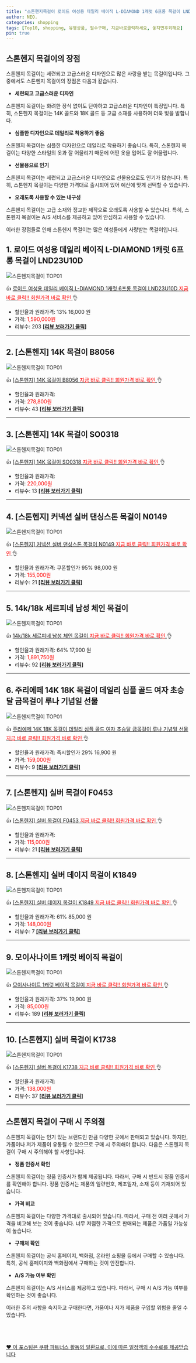 ```yaml
---
title: "스톤헨지목걸이 로이드 여성용 데일리 베이직 L-DIAMOND 1캐럿 6프롱 목걸이 LND23U10D 필수 필요 추천 제품 비교 최저 가격 비교 장점 구매 후기 구매평"
author: NEO.
categories: shopping
tags: [Top10, shopping, 유행상품, 필수구매, 지금바로클릭하세요, 놓치면후회해요]
pin: true
---
```

<h2>스톤헨지 목걸이의 장점</h2>

스톤헨지 목걸이는 세련되고 고급스러운 디자인으로 많은 사랑을 받는 목걸이입니다. 그 중에서도 스톤헨지 목걸이의 장점은 다음과 같습니다.

* **세련되고 고급스러운 디자인**

스톤헨지 목걸이는 화려한 장식 없이도 단아하고 고급스러운 디자인이 특징입니다. 특히, 스톤헨지 목걸이는 14K 골드와 18K 골드 등 고급 소재를 사용하여 더욱 빛을 발합니다.

* **심플한 디자인으로 데일리로 착용하기 좋음**

스톤헨지 목걸이는 심플한 디자인으로 데일리로 착용하기 좋습니다. 특히, 스톤헨지 목걸이는 다양한 스타일의 옷과 잘 어울리기 때문에 어떤 옷을 입어도 잘 어울립니다.

* **선물용으로 인기**

스톤헨지 목걸이는 세련되고 고급스러운 디자인으로 선물용으로도 인기가 많습니다. 특히, 스톤헨지 목걸이는 다양한 가격대로 출시되어 있어 예산에 맞게 선택할 수 있습니다.

* **오래도록 사용할 수 있는 내구성**

스톤헨지 목걸이는 고급 소재와 정교한 제작으로 오래도록 사용할 수 있습니다. 특히, 스톤헨지 목걸이는 A/S 서비스를 제공하고 있어 안심하고 사용할 수 있습니다.

이러한 장점들로 인해 스톤헨지 목걸이는 많은 여성들에게 사랑받는 목걸이입니다.

   

## 1. 로이드 여성용 데일리 베이직 L-DIAMOND 1캐럿 6프롱 목걸이 LND23U10D

![스톤헨지목걸이 TOP01](https://thumbnail10.coupangcdn.com/thumbnails/remote/490x490ex/image/retail/images/2023/08/30/11/0/5068629f-8676-4533-9bb6-676fec395393.jpg)


👍 [로이드 여성용 데일리 베이직 L-DIAMOND 1캐럿 6프롱 목걸이 LND23U10D <font color=red> 지금 바로 클릭!! 회원가격 바로 확인 </font> ](https://link.coupang.com/re/AFFSDP?lptag=AF3617701&subid=GithubCoopas&pageKey=7563023618&traceid=V0-153&itemId=19929535582&vendorItemId=87029105301) 👌 


- 할인율과 원래가격: 13%  16,000   원
- 가격: <span style='color:red'>1,590,000원</span>
- 리뷰수: 203  [**[리뷰 보러가기 클릭]**](https://link.coupang.com/re/AFFSDP?lptag=AF3617701&subid=GithubCoopas&pageKey=7563023618&traceid=V0-153&itemId=19929535582&vendorItemId=87029105301)

---


   

## 2. [스톤헨지] 14K 목걸이 B8056

![스톤헨지목걸이 TOP01](https://thumbnail10.coupangcdn.com/thumbnails/remote/490x490ex/image/vendor_inventory/be9e/a572f881d675f2ad1e43d20132e42040cb7b269cf7868335d74a8981071b.jpg)


👍 [[스톤헨지] 14K 목걸이 B8056 <font color=red> 지금 바로 클릭!! 회원가격 바로 확인 </font> ](https://link.coupang.com/re/AFFSDP?lptag=AF3617701&subid=GithubCoopas&pageKey=5359872623&traceid=V0-153&itemId=7905158906&vendorItemId=74976044435) 👌 


- 할인율과 원래가격: 
- 가격: <span style='color:red'>278,800원</span>
- 리뷰수: 43  [**[리뷰 보러가기 클릭]**](https://link.coupang.com/re/AFFSDP?lptag=AF3617701&subid=GithubCoopas&pageKey=5359872623&traceid=V0-153&itemId=7905158906&vendorItemId=74976044435)

---


   

## 3. [스톤헨지] 14K 목걸이 SO0318

![스톤헨지목걸이 TOP01](https://thumbnail6.coupangcdn.com/thumbnails/remote/490x490ex/image/vendor_inventory/7e27/cdd2858e3a4d5c5ea352e556e5cfdc5cdab7026c74067ad3d04eb46d81c2.jpg)


👍 [[스톤헨지] 14K 목걸이 SO0318 <font color=red> 지금 바로 클릭!! 회원가격 바로 확인 </font> ](https://link.coupang.com/re/AFFSDP?lptag=AF3617701&subid=GithubCoopas&pageKey=4367742368&traceid=V0-153&itemId=5144514197&vendorItemId=72439494057) 👌 


- 할인율과 원래가격: 
- 가격: <span style='color:red'>220,000원</span>
- 리뷰수: 13  [**[리뷰 보러가기 클릭]**](https://link.coupang.com/re/AFFSDP?lptag=AF3617701&subid=GithubCoopas&pageKey=4367742368&traceid=V0-153&itemId=5144514197&vendorItemId=72439494057)

---


   

## 4. [스톤헨지] 커넥션 실버 댄싱스톤 목걸이 N0149

![스톤헨지목걸이 TOP01](https://thumbnail10.coupangcdn.com/thumbnails/remote/490x490ex/image/vendor_inventory/4d9b/be9197cf632f891a77988bde0ca4f65b9633499bfe4483cc898076816b3f.jpg)


👍 [[스톤헨지] 커넥션 실버 댄싱스톤 목걸이 N0149 <font color=red> 지금 바로 클릭!! 회원가격 바로 확인 </font> ](https://link.coupang.com/re/AFFSDP?lptag=AF3617701&subid=GithubCoopas&pageKey=7554081401&traceid=V0-153&itemId=19886502318&vendorItemId=86986869309) 👌 


- 할인율과 원래가격: 쿠폰할인가 95%  98,000   원
- 가격: <span style='color:red'>155,000원</span>
- 리뷰수: 21  [**[리뷰 보러가기 클릭]**](https://link.coupang.com/re/AFFSDP?lptag=AF3617701&subid=GithubCoopas&pageKey=7554081401&traceid=V0-153&itemId=19886502318&vendorItemId=86986869309)

---


   

## 5. 14k/18k 세르피네 남성 체인 목걸이

![스톤헨지목걸이 TOP01](https://thumbnail8.coupangcdn.com/thumbnails/remote/490x490ex/image/vendor_inventory/images/2017/04/28/14/0/467bb0d5-900c-4a4b-ae4b-d0d530f086b7.jpg)


👍 [14k/18k 세르피네 남성 체인 목걸이 <font color=red> 지금 바로 클릭!! 회원가격 바로 확인 </font> ](https://link.coupang.com/re/AFFSDP?lptag=AF3617701&subid=GithubCoopas&pageKey=20207609&traceid=V0-153&itemId=80217004&vendorItemId=3136444584) 👌 


- 할인율과 원래가격: 64%  17,900   원
- 가격: <span style='color:red'>1,891,750원</span>
- 리뷰수: 92  [**[리뷰 보러가기 클릭]**](https://link.coupang.com/re/AFFSDP?lptag=AF3617701&subid=GithubCoopas&pageKey=20207609&traceid=V0-153&itemId=80217004&vendorItemId=3136444584)

---


   

## 6. 주리에떼 14K 18K 목걸이 데일리 심플 골드 여자 초승달 금목걸이 루나 기념일 선물

![스톤헨지목걸이 TOP01](https://thumbnail10.coupangcdn.com/thumbnails/remote/490x490ex/image/vendor_inventory/aebf/c0653035ae2faeac23aa763e84090cac1b6de0590281573dc55da861b241.jpg)


👍 [주리에떼 14K 18K 목걸이 데일리 심플 골드 여자 초승달 금목걸이 루나 기념일 선물 <font color=red> 지금 바로 클릭!! 회원가격 바로 확인 </font> ](https://link.coupang.com/re/AFFSDP?lptag=AF3617701&subid=GithubCoopas&pageKey=7248068062&traceid=V0-153&itemId=16006874215&vendorItemId=82975397473) 👌 


- 할인율과 원래가격: 즉시할인가 29%  16,900   원
- 가격: <span style='color:red'>159,000원</span>
- 리뷰수: 9  [**[리뷰 보러가기 클릭]**](https://link.coupang.com/re/AFFSDP?lptag=AF3617701&subid=GithubCoopas&pageKey=7248068062&traceid=V0-153&itemId=16006874215&vendorItemId=82975397473)

---


   

## 7. [스톤헨지] 실버 목걸이 F0453

![스톤헨지목걸이 TOP01](https://thumbnail8.coupangcdn.com/thumbnails/remote/490x490ex/image/vendor_inventory/e172/01ee01f3c157d08758e69d0b25110bce77bdac2853dd60acfb4c043fe3d6.jpg)


👍 [[스톤헨지] 실버 목걸이 F0453 <font color=red> 지금 바로 클릭!! 회원가격 바로 확인 </font> ](https://link.coupang.com/re/AFFSDP?lptag=AF3617701&subid=GithubCoopas&pageKey=7196160126&traceid=V0-153&itemId=18179169481&vendorItemId=85328243309) 👌 


- 할인율과 원래가격: 
- 가격: <span style='color:red'>115,000원</span>
- 리뷰수: 21  [**[리뷰 보러가기 클릭]**](https://link.coupang.com/re/AFFSDP?lptag=AF3617701&subid=GithubCoopas&pageKey=7196160126&traceid=V0-153&itemId=18179169481&vendorItemId=85328243309)

---


   

## 8. [스톤헨지] 실버 데이지 목걸이 K1849

![스톤헨지목걸이 TOP01](https://thumbnail8.coupangcdn.com/thumbnails/remote/490x490ex/image/vendor_inventory/8ef6/beadf6540fd90aef073dd92c9725e3fd67efc3bac838ce1135d10ec2db4a.jpg)


👍 [[스톤헨지] 실버 데이지 목걸이 K1849 <font color=red> 지금 바로 클릭!! 회원가격 바로 확인 </font> ](https://link.coupang.com/re/AFFSDP?lptag=AF3617701&subid=GithubCoopas&pageKey=7493149380&traceid=V0-153&itemId=19597508683&vendorItemId=86704742296) 👌 


- 할인율과 원래가격: 61%  85,000   원
- 가격: <span style='color:red'>148,000원</span>
- 리뷰수: 7  [**[리뷰 보러가기 클릭]**](https://link.coupang.com/re/AFFSDP?lptag=AF3617701&subid=GithubCoopas&pageKey=7493149380&traceid=V0-153&itemId=19597508683&vendorItemId=86704742296)

---


   

## 9. 모이사나이트 1캐럿 베이직 목걸이

![스톤헨지목걸이 TOP01](https://thumbnail10.coupangcdn.com/thumbnails/remote/490x490ex/image/vendor_inventory/d6ee/a5b1eb04769ec81b8de7950599e27b22aadbef533479503ec6ac309c6ca5.jpg)


👍 [모이사나이트 1캐럿 베이직 목걸이 <font color=red> 지금 바로 클릭!! 회원가격 바로 확인 </font> ](https://link.coupang.com/re/AFFSDP?lptag=AF3617701&subid=GithubCoopas&pageKey=6236489638&traceid=V0-153&itemId=12562590458&vendorItemId=82798979291) 👌 


- 할인율과 원래가격: 37%  19,900   원
- 가격: <span style='color:red'>85,000원</span>
- 리뷰수: 189  [**[리뷰 보러가기 클릭]**](https://link.coupang.com/re/AFFSDP?lptag=AF3617701&subid=GithubCoopas&pageKey=6236489638&traceid=V0-153&itemId=12562590458&vendorItemId=82798979291)

---


   

## 10. [스톤헨지] 실버 목걸이 K1738

![스톤헨지목걸이 TOP01](https://thumbnail9.coupangcdn.com/thumbnails/remote/490x490ex/image/vendor_inventory/c4f1/0f8e7183d6e33b263a3eff0f4072d41b8cf2fa25b7b8cf9474171eaa8037.jpg)


👍 [[스톤헨지] 실버 목걸이 K1738 <font color=red> 지금 바로 클릭!! 회원가격 바로 확인 </font> ](https://link.coupang.com/re/AFFSDP?lptag=AF3617701&subid=GithubCoopas&pageKey=7164716338&traceid=V0-153&itemId=18037853239&vendorItemId=85192238033) 👌 


- 할인율과 원래가격: 
- 가격: <span style='color:red'>138,000원</span>
- 리뷰수: 37  [**[리뷰 보러가기 클릭]**](https://link.coupang.com/re/AFFSDP?lptag=AF3617701&subid=GithubCoopas&pageKey=7164716338&traceid=V0-153&itemId=18037853239&vendorItemId=85192238033)

---
<h2>스톤헨지 목걸이 구매 시 주의점</h2>

스톤헨지 목걸이는 인기 있는 브랜드인 만큼 다양한 곳에서 판매되고 있습니다. 하지만, 가품이나 저가 제품이 유통될 수 있으므로 구매 시 주의해야 합니다. 다음은 스톤헨지 목걸이 구매 시 주의해야 할 사항입니다.

* **정품 인증서 확인**

스톤헨지 목걸이는 정품 인증서가 함께 제공됩니다. 따라서, 구매 시 반드시 정품 인증서를 확인해야 합니다. 정품 인증서는 제품의 일련번호, 제조일자, 소재 등이 기재되어 있습니다.

* **가격 비교**

스톤헨지 목걸이는 다양한 가격대로 출시되어 있습니다. 따라서, 구매 전 여러 곳에서 가격을 비교해 보는 것이 좋습니다. 너무 저렴한 가격으로 판매되는 제품은 가품일 가능성이 높습니다.

* **구매처 확인**

스톤헨지 목걸이는 공식 홈페이지, 백화점, 온라인 쇼핑몰 등에서 구매할 수 있습니다. 특히, 공식 홈페이지와 백화점에서 구매하는 것이 안전합니다.

* **A/S 가능 여부 확인**

스톤헨지 목걸이는 A/S 서비스를 제공하고 있습니다. 따라서, 구매 시 A/S 가능 여부를 확인하는 것이 좋습니다.

이러한 주의 사항을 숙지하고 구매한다면, 가품이나 저가 제품을 구입할 위험을 줄일 수 있습니다.<br><br><br><br><br> [ ❤  이 포스팅은 쿠팡 파트너스 활동의 일환으로, 이에 따른 일정액의 수수료를 제공받습니다](https://link.coupang.com/a/bcEFyh)
